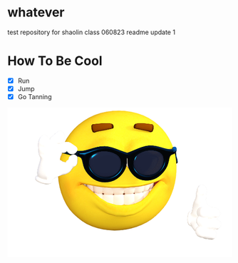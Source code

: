 # whatever
test repository for shaolin class 060823
readme update 1

# How To Be Cool
- [x] Run
- [x] Jump
- [x] Go Tanning

![image](images\coolguy.png)
